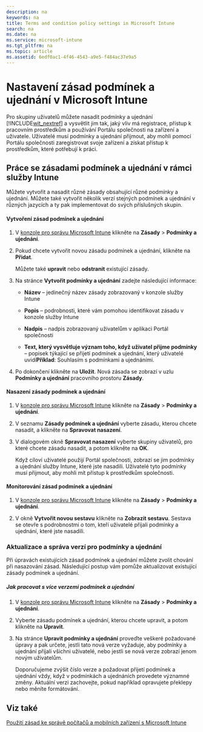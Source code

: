 ```yaml
---
description: na
keywords: na
title: Terms and condition policy settings in Microsoft Intune
search: na
ms.date: na
ms.service: microsoft-intune
ms.tgt_pltfrm: na
ms.topic: article
ms.assetid: 6edf0ac1-4f46-4543-a9e5-f484ac37e9a5
---
```

# Nastaven&#237; z&#225;sad podm&#237;nek a ujedn&#225;n&#237; v Microsoft Intune
Pro skupiny uživatelů můžete nasadit podmínky a ujednání [!INCLUDE[wit_nextref](../Token/wit_nextref_md.md)] a vysvětlit jim tak, jaký vliv má registrace, přístup k pracovním prostředkům a používání Portálu společnosti na zařízení a uživatele. Uživatelé musí podmínky a ujednání přijmout, aby mohli pomocí Portálu společnosti zaregistrovat svoje zařízení a získat přístup k prostředkům, které potřebují k práci.

## Práce se zásadami podmínek a ujednání v rámci služby Intune
Můžete vytvořit a nasadit různé zásady obsahující různé podmínky a ujednání. Můžete také vytvořit několik verzí stejných podmínek a ujednání v různých jazycích a ty pak implementovat do svých příslušných skupin.

#### Vytvoření zásad podmínek a ujednání

1.  V [konzole pro správu Microsoft Intune](http://manage.microsoft.com) klikněte na **Zásady** &gt; **Podmínky a ujednání**.

2.  Pokud chcete vytvořit novou zásadu podmínek a ujednání, klikněte na **Přidat**.

    Můžete také **upravit** nebo **odstranit** existující zásady.

3.  Na stránce **Vytvořit podmínky a ujednání** zadejte následující informace:

    -   **Název** – jedinečný název zásady zobrazovaný v konzole služby Intune

    -   **Popis** – podrobnosti, které vám pomohou identifikovat zásadu v konzole služby Intune

    -   **Nadpis** – nadpis zobrazovaný uživatelům v aplikaci Portál společnosti

    -   **Text, který vysvětluje význam toho, když uživatel přijme podmínky** – popisek týkající se přijetí podmínek a ujednání, který uživatelé uvidí**Příklad**: Souhlasím s podmínkami a ujednáními.

4.  Po dokončení klikněte na **Uložit**. Nová zásada se zobrazí v uzlu **Podmínky a ujednání** pracovního prostoru **Zásady**.

#### Nasazení zásady podmínek a ujednání

1.  V [konzole pro správu Microsoft Intune](http://manage.microsoft.com) klikněte na **Zásady** &gt; **Podmínky a ujednání**.

2.  V seznamu **Zásady podmínek a ujednání** vyberte zásadu, kterou chcete nasadit, a klikněte na **Spravovat nasazení**.

3.  V dialogovém okně **Spravovat nasazení** vyberte skupiny uživatelů, pro které chcete zásadu nasadit, a potom klikněte na **OK**.

    Když cíloví uživatelé použijí Portál společnosti, zobrazí se jim podmínky a ujednání služby Intune, které jste nasadili. Uživatelé tyto podmínky musí přijmout, aby mohli mít přístup k prostředkům společnosti.

#### Monitorování zásad podmínek a ujednání

1.  V [konzole pro správu Microsoft Intune](http://manage.microsoft.com) klikněte na **Zásady** &gt; **Podmínky a ujednání**.

2.  V okně **Vytvořit novou sestavu** klikněte na **Zobrazit sestavu**. Sestava se otevře s podrobnostmi o tom, kteří uživatelé přijali podmínky a ujednání, které jste nasadili.

### <a name="BKMK_TCVers"></a>Aktualizace a správa verzí pro podmínky a ujednání
Při úpravách existujících zásad podmínek a ujednání můžete zvolit chování při nasazování zásad. Následující postup vám pomůže aktualizovat existující zásady podmínek a ujednání.

##### Jak pracovat s více verzemi podmínek a ujednání

1.  V [konzole pro správu Microsoft Intune](http://manage.microsoft.com) klikněte na **Zásady** &gt; **Podmínky a ujednání**.

2.  Vyberte zásadu podmínek a ujednání, kterou chcete upravit, a potom klikněte na **Upravit**.

3.  Na stránce **Upravit podmínky a ujednání** proveďte veškeré požadované úpravy a pak určete, jestli tato nová verze vyžaduje, aby podmínky a ujednání přijali všichni uživatelé, nebo jestli se nová verze zobrazí jenom novým uživatelům.

    Doporučujeme zvýšit číslo verze a požadovat přijetí podmínek a ujednání vždy, když v podmínkách a ujednáních provedete významné změny. Aktuální verzi zachovejte, pokud například opravujete překlepy nebo měníte formátování.

## Viz také
[Použití zásad ke správě počítačů a mobilních zařízení s Microsoft Intune](../Topic/Use_policies_to_manage_computers_and_mobile_devices_with_Microsoft_Intune.md)

